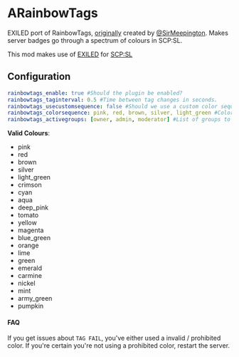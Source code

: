 # ARainbowTags
EXILED port of RainbowTags, [originally](https://github.com/sirmeepington/RainbowTag/) created by [@SirMeepington](https://github.com/sirmeepington). Makes server badges go through a spectrum of colours in SCP:SL. 

This mod makes use of [EXILED](https://gitlab.com/Galaxy119/EXILED) for [SCP:SL](https://scpslgame.com/)

## Configuration

```yaml
rainbowtags_enable: true #Should the plugin be enabled?
rainbowtags_taginterval: 0.5 #Time between tag changes in seconds.
rainbowtags_usecustomsequence: false #Should we use a custom color sequence?
rainbowtags_colorsequence: pink, red, brown, silver, light_green #Color sequence to use. Must set UseCustomSequence to true.
rainbowtags_activegroups: [owner, admin, moderator] #List of groups to enable RainbowTags for.

```
**Valid Colours**:
* pink
* red
* brown
* silver
* light_green
* crimson
* cyan
* aqua
* deep_pink
* tomato
* yellow
* magenta
* blue_green
* orange
* lime
* green
* emerald
* carmine
* nickel
* mint
* army_green
* pumpkin


#### FAQ

If you get issues about `TAG FAIL`, you've either used a invalid / prohibited color. If you're certain you're not using a prohibited color, restart the server.
